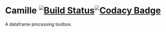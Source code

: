 # Camille [![Build Status](https://travis-ci.org/Statoil/camille.svg?branch=master)](https://travis-ci.org/Statoil/camille)[![Codacy Badge](https://api.codacy.com/project/badge/Grade/dd2bd7f03ee84c73bef3f4a96c02bddc)](https://www.codacy.com/project/JensGM/camille/dashboard?utm_source=github.com&amp;utm_medium=referral&amp;utm_content=Statoil/camille&amp;utm_campaign=Badge_Grade_Dashboard)

A dataframe processing toolbox.

